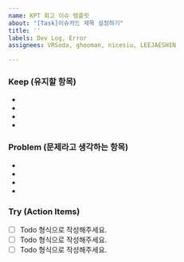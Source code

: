 ```yaml
---
name: KPT 회고 이슈 템플릿
about: "[Task]이슈카드 제목 설정하기"
title: ''
labels: Dev Log, Error
assignees: VRSoda, ghooman, nicesiu, LEEJAESHIN

---
```


### Keep (유지할 항목)
- 
- 
-
- 

### Problem (문제라고 생각하는 항목)
- 
- 
- 
- 

### Try (Action Items)
- [ ] Todo 형식으로 작성해주세요.
- [ ] Todo 형식으로 작성해주세요.
- [ ] Todo 형식으로 작성해주세요.
